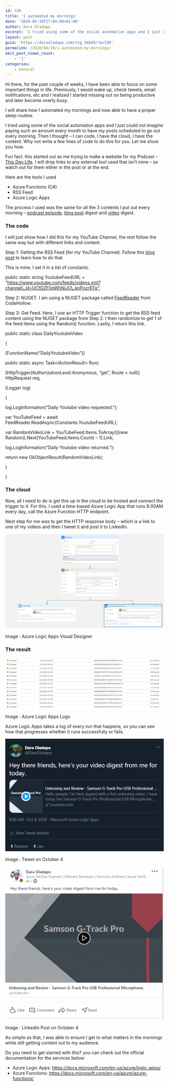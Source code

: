 ```yaml
---
id: 330
title: 'I automated my mornings'
date: '2020-04-10T17:09:00+01:00'
author: Dara Oladapo
excerpt: 'I tried using some of the social automation apps and I just could not imagine paying such an amount every month to have my posts scheduled to go out every morning. Then I thought – I can code, I have the cloud, I have the content. Why not write a few lines of code to do this for you. Let me show you how.'
layout: post
guid: 'https://daraoladapo.com/stg_34b49/?p=330'
permalink: /2020/04/10/i-automated-my-mornings/
ekit_post_views_count:
    - '1'
categories:
    - General
---
```


Hi there, for the past couple of weeks, I have been able to focus on some important things in life. Previously, I would wake up, check tweets, email notifications, etc and I realized I started missing out on being productive and later become overly busy.

I will share how I automated my mornings and now able to have a proper sleep routine.

I tried using some of the social automation apps and I just could not imagine paying such an amount every month to have my posts scheduled to go out every morning. Then I thought – I can code, I have the cloud, I have the content. Why not write a few lines of code to do this for you. Let me show you how.

Fun fact: this started out as me trying to make a website for my Podcast – [This Dev Life](https://anchor.fm/thisdevlife). I will drop links to any external tool used that isn’t mine – so watch out for them either in the post or at the end.

Here are the tools I used

- Azure Functions (C#)
- RSS Feed
- Azure Logic Apps

The process I used was the same for all the 3 contents I put out every morning – [podcast episode](https://anchor.fm/thisdevlife), [blog post](blog.daraoladapo.com) digest and [video](https://youtube.com/daraoladapo) digest.

### The code

I will just show how I did this for my YouTube Channel, the rest follow the same way but with different links and content.

Step 1: Getting the RSS Feed (for my YouTube Channel). Follow this [blog post](https://danielmiessler.com/blog/rss-feed-youtube-channel/) to learn how to do that.

This is mine. I set it in a list of constants.

public static string YoutubeFeedURL = “https://www.youtube.com/feeds/videos.xml?channel\_id=UCfDZF0pWhNjJO\_kpPozr8Tg”;

Step 2: NUGET. I am using a NUGET package called [FeedReader](https://www.nuget.org/packages/CodeHollow.FeedReader) from CodeHollow.

Step 3: Get Feed. Here, I use an HTTP Trigger function to get the RSS feed content using the NUGET package from Step 2. I then randomize to get 1 of the feed items using the Random() function. Lastly, I return this link.

public static class DailyYoutubeVideo

{

\[FunctionName(“DailyYoutubeVideo”)\]

public static async Task&lt;IActionResult&gt; Run(

\[HttpTrigger(AuthorizationLevel.Anonymous, “get”, Route = null)\] HttpRequest req,

ILogger log)

{

log.LogInformation(“Daily Youtube video requested.”);

var YouTubeFeed = await FeedReader.ReadAsync(Constants.YoutubeFeedURL);

var RandomVideoLink = YouTubeFeed.Items.ToArray()\[new Random().Next(YouTubeFeed.Items.Count) – 1\].Link;

log.LogInformation(“Daily Youtube video returned.”);

return new OkObjectResult(RandomVideoLink);

}

}

### The cloud

Now, all I need to do is get this up in the cloud to be hosted and connect the trigger to it. For this, I used a time-based Azure Logic App that runs 8:00AM every day, call the Azure Function HTTP endpoint.

Next step for me was to get the HTTP response body – which is a link to one of my videos and then I tweet it and post it to LinkedIn.

![](./blog-assets/2023/11/word-image-330-1.png)

Image : Azure Logic Apps Visual Designer

### The result

![](./blog-assets/2023/11/word-image-330-2.png)

Image : Azure Logic Apps Logs

Azure Logic Apps takes a log of every run that happens, so you can see how that progresses whether it runs successfully or fails.

![](./blog-assets/2023/11/word-image-330-3.png)

Image : Tweet on October 4

![](./blog-assets/2023/11/word-image-330-4.png)

Image : LinkedIn Post on October 4

As simple as that, I was able to ensure I get to what matters in the mornings while still getting content out to my audience.

Do you need to get started with this? you can check out the official documentation for the services below:

- Azure Logic Apps: <https://docs.microsoft.com/en-us/azure/logic-apps/>
- Azure Functions: <https://docs.microsoft.com/en-us/azure/azure-functions/>
